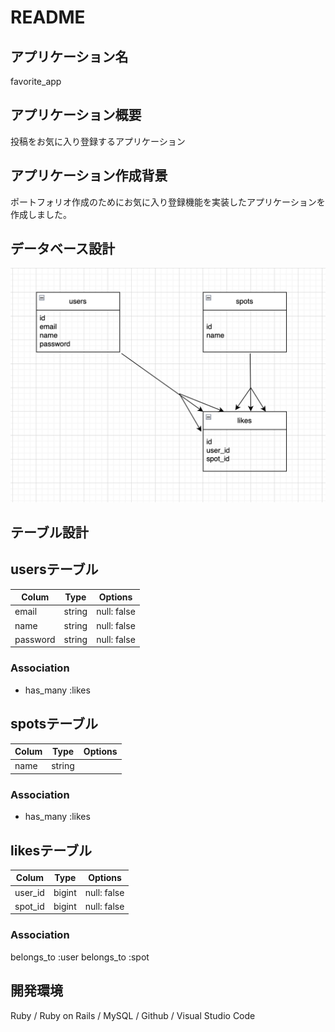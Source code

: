 # README

## アプリケーション名
favorite_app

## アプリケーション概要
投稿をお気に入り登録するアプリケーション


## アプリケーション作成背景
ポートフォリオ作成のためにお気に入り登録機能を実装したアプリケーションを作成しました。

## データベース設計
![サンプル画像](app/assets/images/er.png)


## テーブル設計

## usersテーブル
| Colum    | Type    | Options     |
| -------- | ------- | ----------- |
| email    | string  | null: false |
| name     | string  | null: false |
| password | string  | null: false |

### Association
* has_many :likes

## spotsテーブル
| Colum    | Type    | Options     |
| -------- | ------- | ----------- |
| name     | string  |             |
### Association
* has_many :likes

## likesテーブル
| Colum    | Type    | Options     |
| -------- | ------- | ----------- |
| user_id  | bigint  | null: false |
| spot_id  | bigint  | null: false |

### Association
belongs_to :user
belongs_to :spot

## 開発環境
Ruby / Ruby on Rails / MySQL / Github / Visual Studio Code
